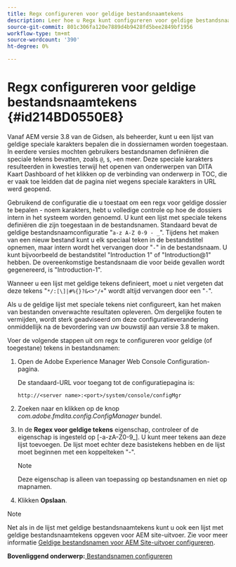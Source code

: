 ```yaml
---
title: Regx configureren voor geldige bestandsnaamtekens
description: Leer hoe u Regx kunt configureren voor geldige bestandsnaamtekens
source-git-commit: 801c306fa120e7889d4b9428fd5bee2849bf1956
workflow-type: tm+mt
source-wordcount: '390'
ht-degree: 0%

---
```



# Regx configureren voor geldige bestandsnaamtekens {#id214BD0550E8}

Vanaf AEM versie 3.8 van de Gidsen, als beheerder, kunt u een lijst van geldige speciale karakters bepalen die in dossiernamen worden toegestaan. In eerdere versies mochten gebruikers bestandsnamen definiëren die speciale tekens bevatten, zoals `@`, `$`, `>`en meer. Deze speciale karakters resulteerden in kwesties terwijl het openen van onderwerpen van DITA Kaart Dashboard of het klikken op de verbinding van onderwerp in TOC, die er vaak toe leidden dat de pagina niet wegens speciale karakters in URL werd geopend.

Gebruikend de configuratie die u toestaat om een regx voor geldige dossier te bepalen - noem karakters, hebt u volledige controle op hoe de dossiers intern in het systeem worden genoemd. U kunt een lijst met speciale tekens definiëren die zijn toegestaan in de bestandsnamen. Standaard bevat de geldige bestandsnaamconfiguratie &quot;`a-z A-Z 0-9 - _`&quot;. Tijdens het maken van een nieuw bestand kunt u elk speciaal teken in de bestandstitel opnemen, maar intern wordt het vervangen door &quot;`-`&quot; in de bestandsnaam. U kunt bijvoorbeeld de bestandstitel &quot;Introduction 1&quot; of &quot;Introduction@1&quot; hebben. De overeenkomstige bestandsnaam die voor beide gevallen wordt gegenereerd, is &quot;Introduction-1&quot;.

Wanneer u een lijst met geldige tekens definieert, moet u niet vergeten dat deze tekens &quot;`*/:[\]|#%{}?&<>"/+`&quot; wordt altijd vervangen door een &quot;`-`&quot;.

Als u de geldige lijst met speciale tekens niet configureert, kan het maken van bestanden onverwachte resultaten opleveren. Om dergelijke fouten te vermijden, wordt sterk geadviseerd om deze configuratieverandering onmiddellijk na de bevordering van uw bouwstijl aan versie 3.8 te maken.

Voer de volgende stappen uit om regx te configureren voor geldige \(of toegestane\) tekens in bestandsnamen:

1. Open de Adobe Experience Manager Web Console Configuration-pagina.

   De standaard-URL voor toegang tot de configuratiepagina is:

   ```http
   http://<server name>:<port>/system/console/configMgr
   ```

1. Zoeken naar en klikken op de knop *com.adobe.fmdita.config.ConfigManager* bundel.

1. In de **Regex voor geldige tekens** eigenschap, controleer of de eigenschap is ingesteld op \[-a-zA-Z0-9\_\]. U kunt meer tekens aan deze lijst toevoegen. De lijst moet echter deze basistekens hebben en de lijst moet beginnen met een koppelteken &quot;-&quot;.

   >[!NOTE]
   >
   > Deze eigenschap is alleen van toepassing op bestandsnamen en niet op mapnamen.

1. Klikken **Opslaan**.


>[!NOTE]
>
> Net als in de lijst met geldige bestandsnaamtekens kunt u ook een lijst met geldige bestandsnaamtekens opgeven voor AEM site-uitvoer. Zie voor meer informatie [Geldige bestandsnamen voor AEM Site-uitvoer configureren](conf-file-names-valid-regx-aem-site-output.md#).

**Bovenliggend onderwerp:**[ Bestandsnamen configureren](conf-file-names.md)

